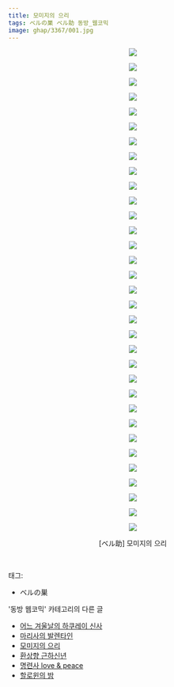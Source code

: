 ```yaml
---
title: 모미지의 으리
tags: ベルの巣 ベル助 동방_웹코믹
image: ghap/3367/001.jpg
---
```

<div class="article">
<p style="text-align: center; clear: none; float: none;"><img src="{{ site.nasurl }}/ghap/3367/001.jpg"/></p>
<p style="text-align: center; clear: none; float: none;"><img src="{{ site.nasurl }}/ghap/3367/002.jpg"/></p>
<p style="text-align: center; clear: none; float: none;"><img src="{{ site.nasurl }}/ghap/3367/003.jpg"/></p>
<p style="text-align: center; clear: none; float: none;"><img src="{{ site.nasurl }}/ghap/3367/004.jpg"/></p>
<p style="text-align: center; clear: none; float: none;"><img src="{{ site.nasurl }}/ghap/3367/005.jpg"/></p>
<p style="text-align: center; clear: none; float: none;"><img src="{{ site.nasurl }}/ghap/3367/006.jpg"/></p>
<p style="text-align: center; clear: none; float: none;"><img src="{{ site.nasurl }}/ghap/3367/007.jpg"/></p>
<p style="text-align: center; clear: none; float: none;"><img src="{{ site.nasurl }}/ghap/3367/008.jpg"/></p>
<p style="text-align: center; clear: none; float: none;"><img src="{{ site.nasurl }}/ghap/3367/009.jpg"/></p>
<p style="text-align: center; clear: none; float: none;"><img src="{{ site.nasurl }}/ghap/3367/010.jpg"/></p>
<p style="text-align: center; clear: none; float: none;"><img src="{{ site.nasurl }}/ghap/3367/011.jpg"/></p>
<p style="text-align: center; clear: none; float: none;"><img src="{{ site.nasurl }}/ghap/3367/012.jpg"/></p>
<p style="text-align: center; clear: none; float: none;"><img src="{{ site.nasurl }}/ghap/3367/013.jpg"/></p>
<p style="text-align: center; clear: none; float: none;"><img src="{{ site.nasurl }}/ghap/3367/014.jpg"/></p>
<p style="text-align: center; clear: none; float: none;"><img src="{{ site.nasurl }}/ghap/3367/015.jpg"/></p>
<p style="text-align: center; clear: none; float: none;"><img src="{{ site.nasurl }}/ghap/3367/016.jpg"/></p>
<p style="text-align: center; clear: none; float: none;"><img src="{{ site.nasurl }}/ghap/3367/017.jpg"/></p>
<p style="text-align: center; clear: none; float: none;"><img src="{{ site.nasurl }}/ghap/3367/018.jpg"/></p>
<p style="text-align: center; clear: none; float: none;"><img src="{{ site.nasurl }}/ghap/3367/019.jpg"/></p>
<p style="text-align: center; clear: none; float: none;"><img src="{{ site.nasurl }}/ghap/3367/020.jpg"/></p>
<p style="text-align: center; clear: none; float: none;"><img src="{{ site.nasurl }}/ghap/3367/021.jpg"/></p>
<p style="text-align: center; clear: none; float: none;"><img src="{{ site.nasurl }}/ghap/3367/022.jpg"/></p>
<p style="text-align: center; clear: none; float: none;"><img src="{{ site.nasurl }}/ghap/3367/023.jpg"/></p>
<p style="text-align: center; clear: none; float: none;"><img src="{{ site.nasurl }}/ghap/3367/024.jpg"/></p>
<p style="text-align: center; clear: none; float: none;"><img src="{{ site.nasurl }}/ghap/3367/025.jpg"/></p>
<p style="text-align: center; clear: none; float: none;"><img src="{{ site.nasurl }}/ghap/3367/026.jpg"/></p>
<p style="text-align: center; clear: none; float: none;"><img src="{{ site.nasurl }}/ghap/3367/027.jpg"/></p>
<p style="text-align: center; clear: none; float: none;"><img src="{{ site.nasurl }}/ghap/3367/028.jpg"/></p>
<p style="text-align: center; clear: none; float: none;"><img src="{{ site.nasurl }}/ghap/3367/029.jpg"/></p>
<p style="text-align: center; clear: none; float: none;"><img src="{{ site.nasurl }}/ghap/3367/030.jpg"/></p>
<p style="text-align: center; clear: none; float: none;"><img src="{{ site.nasurl }}/ghap/3367/031.jpg"/></p>
<p style="text-align: center; clear: none; float: none;"><img src="{{ site.nasurl }}/ghap/3367/032.jpg"/></p>
<p style="text-align: center; clear: none; float: none;"><img src="{{ site.nasurl }}/ghap/3367/033.jpg"/></p>
<p style="text-align: center; clear: none; float: none;">[ベル助] 모미지의 으리</p>
<p><br/></p>
</div><div class="tagTrail">
<p>태그: </p>
<ul>
<li>ベルの巣</li>
</ul>
</div><div class="another">
<p>'동방 웹코믹' 카테고리의 다른 글</p>
<ul>
<li><a href="/2017-06-11-ghap_3369">어느 겨울날의 하쿠레이 신사</a></li>
<li><a href="/2017-06-11-ghap_3368">마리사의 발렌타인</a></li>
<li><a href="/2017-06-11-ghap_3367">모미지의 으리</a></li>
<li><a href="/2017-06-11-ghap_3366">환상향 근하신년</a></li>
<li><a href="/2017-06-11-ghap_3365">명련사 love &amp; peace</a></li>
<li><a href="/2017-06-09-ghap_3362">할로윈의 밤</a></li>
</ul>
</div><div class="cb_module cb_fluid">
<div class="cb_wrt cb_profile">
</div><!-- commentList close -->
</div>
